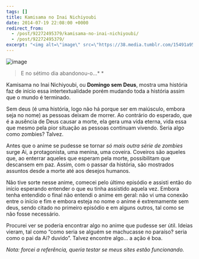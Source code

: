 ```yaml
---
tags: []
title: Kamisama no Inai Nichiyoubi
date: 2014-07-19 22:08:00 +0000
redirect_from:
  - /post/92272495379/kamisama-no-inai-nichiyoubi/
  - /post/92272495379/
excerpt: "<img alt=\"image\" src=\"https://38.media.tumblr.com/15491a9553afde09f6eb48a9b3f6b22d/tumblr_inline_n8zc0hzDC61qju32f.jpg\">"
---
```


![image](https://38.media.tumblr.com/15491a9553afde09f6eb48a9b3f6b22d/tumblr_inline_n8zc0hzDC61qju32f.jpg)

> E no sétimo dia abandonou-o…*
> *

Kamisama no Inai Nichiyoubi, ou **Domingo sem** **Deus**, mostra uma
história faz de início essa intertextualidade porém mudando toda a
história assim que o mundo é terminado.

Sem deus (é uma história, logo não há porque ser em maiúsculo, embora
seja no nome) as pessoas deixam de morrer. Ao contrário do esperado, que
é a ausência de Deus causar a morte, ela gera uma vida eterna, vida essa
que mesmo pela pior situação as pessoas continuam vivendo. Seria algo
como zombies? Talvez.

Antes que o anime se pudesse se tornar *só mais outra série de zombies*
surge Ai, a protagonista, uma menina, uma coveira. Coveiros são aqueles
que, ao enterrar aqueles que esperam pela morte, possibilitam que
descansem em paz. Assim, com o passar da história, são mostrados
assuntos desde a morte até aos desejos humanos.

Não tive sorte nesse anime, comecei pelo último episódio e assisti então
do início esperando entender o que eu tinha assistido aquela vez. Embora
tenha entendido o final não entendi o anime em geral: não vi uma conexão
entre o início e fim e embora esteja no nome o anime é extremamente sem
deus, sendo citado no primeiro episódio e em alguns outros, tal como se
não fosse necessário.

Procurei ver se poderia encontrar algo no anime que pudesse ser útil.
Ideias vieram, tal como “como seria se alguém se machucasse no paraíso?
seria como o pai da Ai? duvido”. Talvez encontre algo… a ação é boa.

*Nota: forcei a referência, queria testar se meus sites estão
funcionando.*

